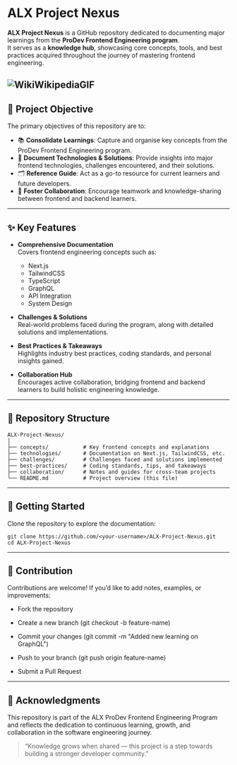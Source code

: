 # ALX Project Nexus

**ALX Project Nexus** is a GitHub repository dedicated to documenting major learnings from the **ProDev Frontend Engineering program**.  
It serves as a **knowledge hub**, showcasing core concepts, tools, and best practices acquired throughout the journey of mastering frontend engineering.  

  ![WikiWikipediaGIF](https://github.com/user-attachments/assets/8f172697-116a-4933-8adc-27b28935d8e4)
---

## 🎯 Project Objective

The primary objectives of this repository are to:

- 📚 **Consolidate Learnings**: Capture and organise key concepts from the ProDev Frontend Engineering program.  
- 🧩 **Document Technologies & Solutions**: Provide insights into major frontend technologies, challenges encountered, and their solutions.  
- 🗂️ **Reference Guide**: Act as a go-to resource for current learners and future developers.  
- 🤝 **Foster Collaboration**: Encourage teamwork and knowledge-sharing between frontend and backend learners.  

---

## ✨ Key Features

- **Comprehensive Documentation**  
  Covers frontend engineering concepts such as:
  - Next.js  
  - TailwindCSS  
  - TypeScript  
  - GraphQL  
  - API Integration  
  - System Design  

- **Challenges & Solutions**  
  Real-world problems faced during the program, along with detailed solutions and implementations.  

- **Best Practices & Takeaways**  
  Highlights industry best practices, coding standards, and personal insights gained.  

- **Collaboration Hub**  
  Encourages active collaboration, bridging frontend and backend learners to build holistic engineering knowledge.  

---

## 📂 Repository Structure

```
ALX-Project-Nexus/
│
├── concepts/           # Key frontend concepts and explanations
├── technologies/       # Documentation on Next.js, TailwindCSS, etc.
├── challenges/         # Challenges faced and solutions implemented
├── best-practices/     # Coding standards, tips, and takeaways
├── collaboration/      # Notes and guides for cross-team projects
└── README.md           # Project overview (this file)
```
---
## 🚀 Getting Started
Clone the repository to explore the documentation:

```
git clone https://github.com/<your-username>/ALX-Project-Nexus.git
cd ALX-Project-Nexus
```

---
## 🤝 Contribution
Contributions are welcome!
If you’d like to add notes, examples, or improvements:

- Fork the repository

- Create a new branch (git checkout -b feature-name)

- Commit your changes (git commit -m "Added new learning on GraphQL")

- Push to your branch (git push origin feature-name)

- Submit a Pull Request

---
## 📌 Acknowledgments
This repository is part of the ALX ProDev Frontend Engineering Program and reflects the dedication to continuous learning, growth, and collaboration in the software engineering journey.

> “Knowledge grows when shared — this project is a step towards building a stronger developer community.”
